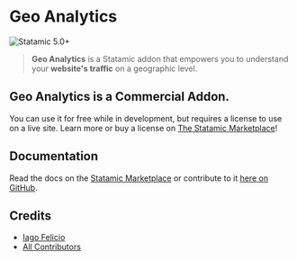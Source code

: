 # Geo Analytics

![Statamic 5.0+](https://img.shields.io/badge/Statamic-5.0+-FF269E?style=for-the-badge&link=https://statamic.com)

> **Geo Analytics** is a Statamic addon that empowers you to understand your **website's traffic** on a geographic level.

## Geo Analytics is a Commercial Addon.

You can use it for free while in development, but requires a license to use on a live site. Learn more or buy a license on [The Statamic Marketplace](https://statamic.com/addons/ol4mundo/geo-analytics)!

## Documentation

Read the docs on the [Statamic Marketplace](https://statamic.com/addons/ol4mundo/geo-analytics) or contribute to it [here on GitHub](DOCUMENTATION.md).


## Credits

- [Iago Felicio](https://github.com/iagofelicio)
- [All Contributors](../../contributors)

